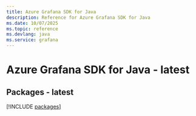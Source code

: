 ```yaml
---
title: Azure Grafana SDK for Java
description: Reference for Azure Grafana SDK for Java
ms.date: 10/07/2025
ms.topic: reference
ms.devlang: java
ms.service: grafana
---
```

# Azure Grafana SDK for Java - latest
## Packages - latest
[!INCLUDE [packages](grafana-index.md)]